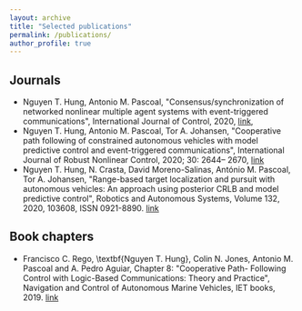 ```yaml
---
layout: archive
title: "Selected publications"
permalink: /publications/
author_profile: true
---
```


## Journals
-  Nguyen T. Hung, Antonio M. Pascoal, "Consensus/synchronization of networked nonlinear
multiple agent systems with event-triggered communications", International Journal of Control,
2020, [link](), 
- Nguyen T. Hung, Antonio M. Pascoal, Tor A. Johansen, "Cooperative path following of constrained autonomous vehicles with model predictive control and event-triggered communications",
International Journal of Robust Nonlinear Control, 2020; 30: 2644– 2670, [link](https://onlinelibrary.wiley.com/doi/abs/10.1002/rnc.4896)
- Nguyen T. Hung, N. Crasta, David Moreno-Salinas, António M. Pascoal, Tor A. Johansen,
"Range-based target localization and pursuit with autonomous vehicles: An approach using
posterior CRLB and model predictive control", Robotics and Autonomous Systems, Volume 132,
2020, 103608, ISSN 0921-8890. [link](https://www.sciencedirect.com/science/article/abs/pii/S0921889020304486)
## Book chapters
- Francisco C. Rego, \textbf{Nguyen T. Hung}, Colin N. Jones, Antonio
	   M. Pascoal and A. Pedro Aguiar, Chapter 8: "Cooperative Path-
	   Following Control with Logic-Based Communications: Theory and
	   Practice", Navigation and Control of Autonomous Marine Vehicles,
	   IET books, 2019. [link](https://digital-library.theiet.org/content/books/10.1049/pbtr011e_ch8) 


<!-- {% if author.googlescholar %}
  You can also find my articles on <u><a href="{{author.googlescholar}}">my Google Scholar profile</a>.</u>
{% endif %}

{% include base_path %}

{% for post in site.publications reversed %}
  {% include archive-single.html %}
{% endfor %} -->

<!-- <sup>*</sup> Equal authorship statement -->